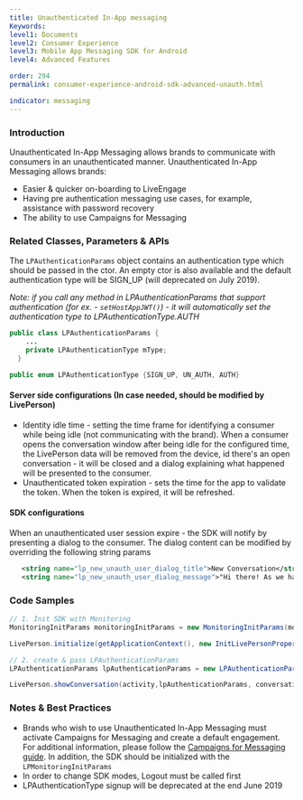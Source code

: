 ```yaml
---
title: Unauthenticated In-App messaging
Keywords:
level1: Documents
level2: Consumer Experience
level3: Mobile App Messaging SDK for Android
level4: Advanced Features

order: 294
permalink: consumer-experience-android-sdk-advanced-unauth.html

indicator: messaging
---
```


### Introduction
Unauthenticated In-App Messaging allows brands to communicate with consumers in an unauthenticated manner.
Unauthenticated In-App Messaging allows brands:
* Easier & quicker on-boarding to LiveEngage
* Having pre authentication messaging use cases, for example, assistance with password recovery
* The ability to use Campaigns for Messaging    

### Related Classes, Parameters & APIs

The ```LPAuthenticationParams``` object contains an authentication type which should be passed in the ctor. An empty ctor is also available and the default authentication type will be SIGN_UP (will deprecated on July 2019).

_Note: if you call any method in LPAuthenticationParams that support authentication (for ex. - ```setHostAppJWT()```) - it will automatically set the authentication type to LPAuthenticationType.AUTH_

```java
public class LPAuthenticationParams {
    ...
    private LPAuthenticationType mType;
  }
```
```java
public enum LPAuthenticationType {SIGN_UP, UN_AUTH, AUTH}

```

#### Server side configurations (In case needed, should be modified by LivePerson)
* Identity idle time - setting the time frame for identifying a consumer while being idle (not communicating with the brand). When a consumer opens the conversation window after being idle for the configured time, the LivePerson data will be removed from the device, id there's an open conversation - it will be closed and a dialog explaining what happened will be presented to the consumer.
* Unauthenticated token expiration - sets the time for the app to validate the token. When the token is expired, it will be refreshed.
#### SDK configurations
When an unauthenticated user session expire - the SDK will notify by presenting a dialog to the consumer. The dialog content can be modified by overriding the following string params

```xml
   <string name="lp_new_unauth_user_dialog_title">New Conversation</string>
   <string name="lp_new_unauth_user_dialog_message">"Hi there! As we haven't seen you for a while, we're opening a new conversation for you."</string>
```

### Code Samples
```java
// 1. Init SDK with Monitoring
MonitoringInitParams monitoringInitParams = new MonitoringInitParams(monitoringAppInstallId);

LivePerson.initialize(getApplicationContext(), new InitLivePersonProperties(accountId,APP_ID, monitoringInitParams, new InitLivePersonCallBack() {...}));

// 2. create & pass LPAuthenticationParams
LPAuthenticationParams lpAuthenticationParams = new LPAuthenticationParams(LPAuthenticationType.UN_AUTH);

LivePerson.showConversation(activity,lpAuthenticationParams, conversationViewParams);
```

### Notes & Best Practices
* Brands who wish to use Unauthenticated In-App Messaging must activate Campaigns for Messaging and create a default engagement. For additional information, please follow the [Campaigns for Messaging guide](https://s3-eu-west-1.amazonaws.com/ce-sr/CA/Campaigns/Mobile+App+Engagement+Configuration+Guide.pdf). In addition, the SDK should be initialized with the ```LPMonitoringInitParams```
* In order to change SDK modes, Logout must be called first
* LPAuthenticationType signup will be deprecated at the end June 2019
